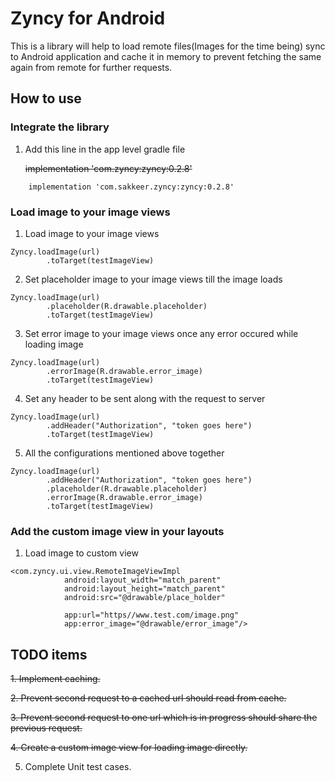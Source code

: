 # Zyncy for Android
This is a library will help to load remote files(Images for the time being) sync to Android application and cache it in memory to prevent fetching the same again from remote for further requests.


## How to use

### Integrate the library

1. Add this line in the app level gradle file
    
    ~~implementation 'com.zyncy:zyncy:0.2.8'~~
```
    implementation 'com.sakkeer.zyncy:zyncy:0.2.8'
```

### Load image to your image views

1. Load image to your image views

```
Zyncy.loadImage(url)
        .toTarget(testImageView)
```

2. Set placeholder image to your image views till the image loads
```
Zyncy.loadImage(url)
        .placeholder(R.drawable.placeholder)
        .toTarget(testImageView)
```

3. Set error image to your image views once any error occured while loading image
```
Zyncy.loadImage(url)
        .errorImage(R.drawable.error_image)
        .toTarget(testImageView)
```

4. Set any header to be sent along with the request to server
```
Zyncy.loadImage(url)
        .addHeader("Authorization", "token goes here")
        .toTarget(testImageView)
```

5. All the configurations mentioned above together

```
Zyncy.loadImage(url)
        .addHeader("Authorization", "token goes here")
        .placeholder(R.drawable.placeholder)
        .errorImage(R.drawable.error_image)
        .toTarget(testImageView)
```


### Add the custom image view in your layouts

1. Load image to custom view

```
<com.zyncy.ui.view.RemoteImageViewImpl
            android:layout_width="match_parent"
            android:layout_height="match_parent"
            android:src="@drawable/place_holder"
            
            app:url="https//www.test.com/image.png"
            app:error_image="@drawable/error_image"/>
```


## TODO items

~~1. Implement caching.~~

~~2. Prevent second request to a cached url should read from cache.~~

~~3. Prevent second request to one url which is in progress should share the previous request.~~

~~4. Create a custom image view for loading image directly.~~

5. Complete Unit test cases.
